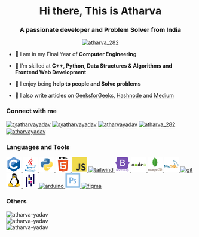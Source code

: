 <h1 align="center">Hi there, This is Atharva</h1>
<h3 align="center">A passionate developer and Problem Solver from India</h3>


<p align="center"> <a href="https://twitter.com/atharva_282" target="blank"><img src="https://img.shields.io/twitter/follow/atharva_282?logo=twitter&style=for-the-badge" alt="atharva_282" /></a> </p>

<!-- ![ Follow](https://img.shields.io/twitter/follow/user_282?color=orange&label=Follow%20Atharva&style=flat-square) -->

- 🔭 I am in my Final Year of **Computer Engineering**

- 🌱 I’m skilled at **C++, Python, Data Structures & Algorithms and Frontend Web Development**

- 🤝 I enjoy being **help to people and Solve problems**

- 📝 I also write articles on [GeeksforGeeks](https://www.geeksforgeeks.org/), [Hashnode](https://atharvayadav.hashnode.dev/) and [Medium](https://atharvayadav.medium.com/)

<!-- ### Blogs posts -->

<!-- BLOG-POST-LIST:START -->
<!-- BLOG-POST-LIST:END -->

<h3 align="left">Connect with me</h3>
<p align="left">

<a href="https://medium.com/@atharvayadav" target="blank"><img align="center" src="https://raw.githubusercontent.com/rahuldkjain/github-profile-readme-generator/master/src/images/icons/Social/medium.svg" alt="@atharvayadav" height="30" width="40" /></a>
<a href="https://hashnode.com/@atharvayadav" target="blank"><img align="center" src="https://raw.githubusercontent.com/rahuldkjain/github-profile-readme-generator/master/src/images/icons/Social/hashnode.svg" alt="@atharvayadav" height="30" width="40" /></a>
<a href="https://dev.to/atharvayadav" target="blank"><img align="center" src="https://raw.githubusercontent.com/rahuldkjain/github-profile-readme-generator/master/src/images/icons/Social/devto.svg" alt="atharvayadav" height="30" width="40" /></a>
<a href="https://twitter.com/atharva_282" target="blank"><img align="center" src="https://raw.githubusercontent.com/rahuldkjain/github-profile-readme-generator/master/src/images/icons/Social/twitter.svg" alt="atharva_282" height="30" width="40" /></a>
<a href="https://linkedin.com/in/atharvayadav" target="blank"><img align="center" src="https://raw.githubusercontent.com/rahuldkjain/github-profile-readme-generator/master/src/images/icons/Social/linked-in-alt.svg" alt="atharvayadav" height="30" width="40" /></a>
</p>

<h3 align="left">Languages and Tools</h3>
<p align="left">
<a href="https://www.cprogramming.com/" target="_blank" rel="noreferrer"> <img src="https://raw.githubusercontent.com/devicons/devicon/master/icons/c/c-original.svg" alt="c" width="40" height="40"/> </a>
<a href="https://www.java.com" target="_blank" rel="noreferrer"> <img src="https://raw.githubusercontent.com/devicons/devicon/master/icons/java/java-original.svg" alt="java" width="40" height="40"/> </a>
<a href="https://www.python.org" target="_blank" rel="noreferrer"> <img src="https://raw.githubusercontent.com/devicons/devicon/master/icons/python/python-original.svg" alt="python" width="40" height="40"/> </a>
<a href="https://www.w3.org/html/" target="_blank" rel="noreferrer"> <img src="https://raw.githubusercontent.com/devicons/devicon/master/icons/html5/html5-original-wordmark.svg" alt="html5" width="40" height="40"/> </a>
<a href="https://developer.mozilla.org/en-US/docs/Web/JavaScript" target="_blank" rel="noreferrer"> <img src="https://raw.githubusercontent.com/devicons/devicon/master/icons/javascript/javascript-original.svg" alt="javascript" width="40" height="40"/> </a>
<a href="https://tailwindcss.com/" target="_blank" rel="noreferrer"> <img src="https://www.vectorlogo.zone/logos/tailwindcss/tailwindcss-icon.svg" alt="tailwind" width="40" height="40"/> </a> 
<a href="https://getbootstrap.com" target="_blank" rel="noreferrer"> <img src="https://raw.githubusercontent.com/devicons/devicon/master/icons/bootstrap/bootstrap-plain-wordmark.svg" alt="bootstrap" width="40" height="40"/> </a>
</a> <a href="https://nodejs.org" target="_blank" rel="noreferrer"> <img src="https://raw.githubusercontent.com/devicons/devicon/master/icons/nodejs/nodejs-original-wordmark.svg" alt="nodejs" width="40" height="40"/> </a>
<a href="https://www.mongodb.com/" target="_blank" rel="noreferrer"> <img src="https://raw.githubusercontent.com/devicons/devicon/master/icons/mongodb/mongodb-original-wordmark.svg" alt="mongodb" width="40" height="40"/> </a>
<a href="https://www.mysql.com/" target="_blank" rel="noreferrer"> <img src="https://raw.githubusercontent.com/devicons/devicon/master/icons/mysql/mysql-original-wordmark.svg" alt="mysql" width="40" height="40"/>
<a href="https://git-scm.com/" target="_blank" rel="noreferrer"> <img src="https://www.vectorlogo.zone/logos/git-scm/git-scm-icon.svg" alt="git" width="40" height="40"/> </a>
<a href="https://www.linux.org/" target="_blank" rel="noreferrer"> <img src="https://raw.githubusercontent.com/devicons/devicon/master/icons/linux/linux-original.svg" alt="linux" width="40" height="40"/> </a>
<a href="https://pandas.pydata.org/" target="_blank" rel="noreferrer"> <img src="https://raw.githubusercontent.com/devicons/devicon/2ae2a900d2f041da66e950e4d48052658d850630/icons/pandas/pandas-original.svg" alt="pandas" width="40" height="40"/> </a>
<a href="https://www.arduino.cc/" target="_blank" rel="noreferrer"> <img src="https://cdn.worldvectorlogo.com/logos/arduino-1.svg" alt="arduino" width="40" height="40"/> </a>
<a href="https://www.photoshop.com/en" target="_blank" rel="noreferrer"> <img src="https://raw.githubusercontent.com/devicons/devicon/master/icons/photoshop/photoshop-line.svg" alt="photoshop" width="40" height="40"/> </a>
<a href="https://www.figma.com/" target="_blank" rel="noreferrer"> <img src="https://www.vectorlogo.zone/logos/figma/figma-icon.svg" alt="figma" width="40" height="40"/> </a>

</p> 

<h3 align="left">Others</h3>
<p><img align="left" float="left" width="450" src="https://github-readme-stats.vercel.app/api?username=atharva-yadav&show_icons=true&locale=en" alt="atharva-yadav" /></p>
<p><img align="left" float="right" width="450" src="https://github-readme-streak-stats.herokuapp.com/?user=atharva-yadav&" alt="atharva-yadav" /></p>

<p align="left"> <img src="https://komarev.com/ghpvc/?username=atharva-yadav&label=Profile%20views&color=0e75b6&style=flat" alt="atharva-yadav" /> </p>
